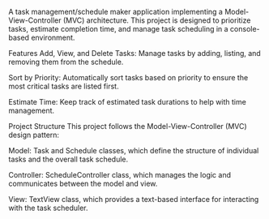 A task management/schedule maker application implementing a Model-View-Controller (MVC) architecture. This project is designed to prioritize tasks, estimate completion time, and manage task scheduling in a console-based environment.

Features
Add, View, and Delete Tasks: Manage tasks by adding, listing, and removing them from the schedule.

Sort by Priority: Automatically sort tasks based on priority to ensure the most critical tasks are listed first.

Estimate Time: Keep track of estimated task durations to help with time management.

Project Structure
This project follows the Model-View-Controller (MVC) design pattern:

Model: Task and Schedule classes, which define the structure of individual tasks and the overall task schedule.

Controller: ScheduleController class, which manages the logic and communicates between the model and view.

View: TextView class, which provides a text-based interface for interacting with the task scheduler.
